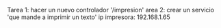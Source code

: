 Tarea 1: hacer un nuevo controlador '/impresion'
area 2: crear un servicio 'que mande a imprimir un texto'
ip impresora: 192.168.1.65
